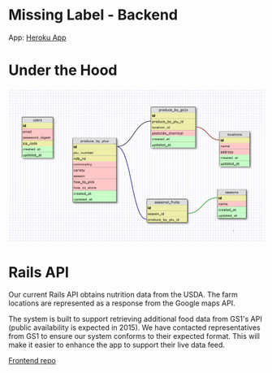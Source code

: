 Missing Label - Backend
===========

App:
[Heroku App](https://missinglabel.herokuapp.com/)

Under the Hood
===========


![schema](app/assets/images/missing_label_schema.png)


Rails API
===========

Our current Rails API obtains nutrition data from the USDA. The farm locations are represented as a response from the Google maps API.

The system is built to support retrieving additional food data from GS1's API (public availability is expected in 2015).  We have contacted representatives from GS1 to ensure our system conforms to their expected format. This will make it easier to enhance the app to support their live data feed.


[Frontend repo](https://github.com/MissingLabel/missingapp)
